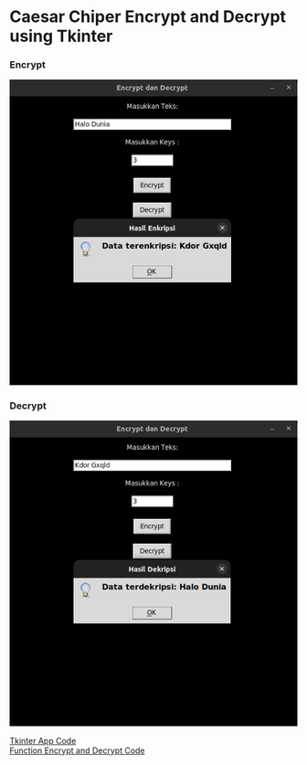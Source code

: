 # Caesar Chiper Encrypt and Decrypt using Tkinter

### Encrypt
![tkinter](/ss/kripto-tkinter-2.png)

### Decrypt
![tkinter2](/ss/kripto-tkinter-3.png)

[Tkinter App Code](/visual.py) <br>
[Function Encrypt and Decrypt Code](/proccess/main.py)


